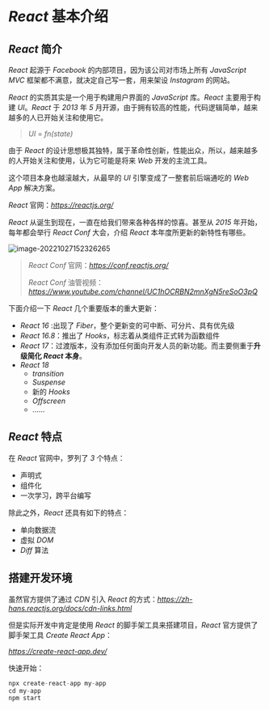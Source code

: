 # *React* 基本介绍



## *React* 简介

*React* 起源于 *Facebook* 的内部项目，因为该公司对市场上所有 *JavaScript MVC* 框架都不满意，就决定自己写一套，用来架设 *Instagram* 的网站。

*React* 的实质其实是一个用于构建用户界面的 *JavaScript* 库。*React* 主要用于构建 *UI*。*React* 于 *2013* 年 *5* 月开源，由于拥有较高的性能，代码逻辑简单，越来越多的人已开始关注和使用它。

>*UI* = *fn(state)*

由于 *React* 的设计思想极其独特，属于革命性创新，性能出众，所以，越来越多的人开始关注和使用，认为它可能是将来 *Web* 开发的主流工具。

这个项目本身也越滚越大，从最早的 *UI* 引擎变成了一整套前后端通吃的 *Web App* 解决方案。



*React* 官网：*https://reactjs.org/*



*React* 从诞生到现在，一直在给我们带来各种各样的惊喜。甚至从 *2015* 年开始，每年都会举行 *React Conf* 大会，介绍 *React* 本年度所更新的新特性有哪些。

![image-20221027152326265](https://xiejie-typora.oss-cn-chengdu.aliyuncs.com/2022-10-27-072327.png)

>*React Conf* 官网：*https://conf.reactjs.org/*
>
>*React Conf* 油管视频：*https://www.youtube.com/channel/UC1hOCRBN2mnXgN5reSoO3pQ*



下面介绍一下 *React* 几个重要版本的重大更新：

- *React 16* :出现了 *Fiber*，整个更新变的可中断、可分片、具有优先级
- *React 16.8*：推出了 *Hooks*，标志着从类组件正式转为函数组件
- *React 17*：过渡版本，没有添加任何面向开发人员的新功能。而主要侧重于**升级简化 *React* 本身**。
- *React 18*
  - *transition*
  - *Suspense*
  - 新的 *Hooks*
  - *Offscreen*
  - ......



## *React* 特点

在 *React* 官网中，罗列了 *3* 个特点：

- 声明式
- 组件化
- 一次学习，跨平台编写



除此之外，*React* 还具有如下的特点：

- 单向数据流
- 虚拟 *DOM*
- *Diff* 算法



## 搭建开发环境

虽然官方提供了通过 *CDN* 引入 *React* 的方式：*https://zh-hans.reactjs.org/docs/cdn-links.html*

但是实际开发中肯定是使用 *React* 的脚手架工具来搭建项目，*React* 官方提供了脚手架工具 *Create React App*：

*https://create-react-app.dev/*



快速开始：

```js
npx create-react-app my-app
cd my-app
npm start
```

